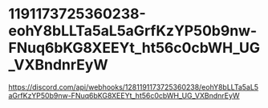 # 1191173725360238-eohY8bLLTa5aL5aGrfKzYP50b9nw-FNuq6bKG8XEEYt_ht56c0cbWH_UG_VXBndnrEyW
https://discord.com/api/webhooks/1281191173725360238/eohY8bLLTa5aL5aGrfKzYP50b9nw-FNuq6bKG8XEEYt_ht56c0cbWH_UG_VXBndnrEyW

